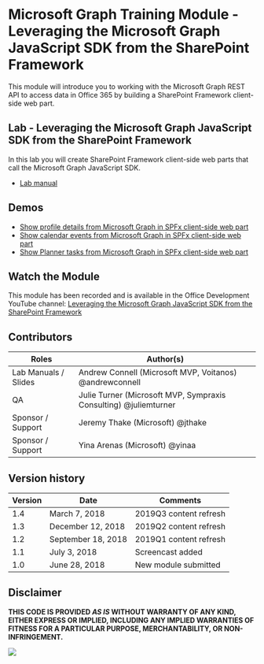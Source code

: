# Microsoft Graph Training Module - Leveraging the Microsoft Graph JavaScript SDK from the SharePoint Framework

This module will introduce you to working with the Microsoft Graph REST API to access data in Office 365 by building a SharePoint Framework client-side web part.

## Lab - Leveraging the Microsoft Graph JavaScript SDK from the SharePoint Framework

In this lab you will create SharePoint Framework client-side web parts that call the Microsoft Graph JavaScript SDK.

- [Lab manual](./Lab.md)

## Demos

- [Show profile details from Microsoft Graph in SPFx client-side web part](./Demos/01-personal-info)
- [Show calendar events from Microsoft Graph in SPFx client-side web part](./Demos/02-events)
- [Show Planner tasks from Microsoft Graph in SPFx client-side web part](./Demos/03-tasks)

## Watch the Module

This module has been recorded and is available in the Office Development YouTube channel: [Leveraging the Microsoft Graph JavaScript SDK from the SharePoint Framework](https://www.youtube.com/watch?v=U1JrBwP3vc8)

## Contributors

| Roles                | Author(s)                                                        |
| -------------------- | ---------------------------------------------------------------- |
| Lab Manuals / Slides | Andrew Connell (Microsoft MVP, Voitanos) @andrewconnell          |
| QA                   | Julie Turner (Microsoft MVP, Sympraxis Consulting) @juliemturner |
| Sponsor / Support    | Jeremy Thake (Microsoft) @jthake                                 |
| Sponsor / Support    | Yina Arenas (Microsoft) @yinaa                                   |

## Version history

| Version | Date               | Comments               |
| ------- | ------------------ | ---------------------- |
| 1.4     | March 7, 2018      | 2019Q3 content refresh |
| 1.3     | December 12, 2018  | 2019Q2 content refresh |
| 1.2     | September 18, 2018 | 2019Q1 content refresh |
| 1.1     | July 3, 2018       | Screencast added       |
| 1.0     | June 28, 2018      | New module submitted   |

## Disclaimer

**THIS CODE IS PROVIDED _AS IS_ WITHOUT WARRANTY OF ANY KIND, EITHER EXPRESS OR IMPLIED, INCLUDING ANY IMPLIED WARRANTIES OF FITNESS FOR A PARTICULAR PURPOSE, MERCHANTABILITY, OR NON-INFRINGEMENT.**

<img src="https://telemetry.sharepointpnp.com/msgraph-training-spfx" />
